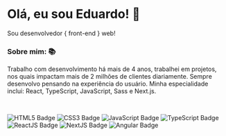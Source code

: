 # Olá, eu sou Eduardo! 🚀
Sou desenvolvedor { front-end } web!

### Sobre mim: 📚
Trabalho com desenvolvimento há mais de 4 anos, trabalhei em projetos, nos quais impactam mais de 2 milhões de clientes diariamente. Sempre desenvolvo pensando na experiência do usuário. Minha especialidade inclui: React, TypeScript, JavaScript, Sass e Next.js.

<br/>

![HTML5 Badge](https://img.shields.io/badge/HTML5-E34F26?logo=html5&logoColor=white)
![CSS3 Badge](https://img.shields.io/badge/CSS3-1572B6?logo=css3&logoColor=white)
![JavaScript Badge](https://shields.io/badge/JavaScript-F7DF1E?logo=JavaScript&logoColor=000)
![TypeScript Badge](https://shields.io/badge/TypeScript-3178C6?logo=TypeScript&logoColor=FFF)
![ReactJS Badge](https://img.shields.io/badge/-ReactJs-61DAFB?logo=react&logoColor=white)
![NextJS Badge](https://img.shields.io/badge/next.js-000000?logo=nextdotjs&logoColor=white)
![Angular Badge](https://img.shields.io/badge/Angular-DD0031?logo=angular&logoColor=white)

